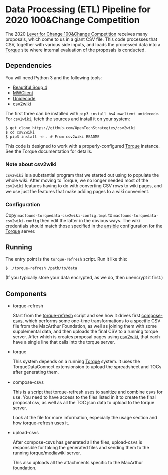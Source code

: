 # Data Processing (ETL) Pipeline for 2020 100&Change Competition

The 2020 [Lever for Change 100&Change
Competition](https://www.leverforchange.org/what-we-do/explore-competitions/100change/)
receives many proposals, which come to us in a giant CSV file.  This
code processes that CSV, together with various side inputs, and loads
the processed data into a
[Torque](https://github.com/opentechstrategies/torque/) site where
internal evaluation of the proposals is conducted.

## Dependencies

You will need Python 3 and the following tools:

* [Beautiful Soup 4](https://www.crummy.com/software/BeautifulSoup/)
* [MWClient](https://github.com/mwclient/mwclient)
* [Unidecode](https://pypi.python.org/pypi/Unidecode)
* [csv2wiki](https://github.com/OpenTechStrategies/csv2wiki/)

The first three can be installed with `pip3 install bs4 mwclient
unidecode`.  For `csv2wiki`, fetch the sources and install it on your
system:

```
$ get clone https://github.com/OpenTechStrategies/csv2wiki
$ cd csv2wiki
$ pip3 install -e . # From csv2wiki README
```

This code is designed to work with a properly-configured
[Torque](https://github.com/OpenTechStrategies/torque) instance.
See the Torque documentation for details.

### Note about csv2wiki

`csv2wiki` is a substantial program that we started out using to
populate the whole wiki.  After moving to Torque, we no longer needed
most of the `csv2wiki` features having to do with converting CSV rows
to wiki pages, and we use just the features that make adding pages to
a wiki convenient.

### Configuration

Copy `macfound-torquedata-csv2wiki-config.tmpl` to
`macfound-torquedata-csv2wiki-config` then edit the latter in the
obvious ways.  The wiki credentials should match those specified in
the [ansible](https://www.ansible.com/) configuration for
the [Torque](https://github.com/OpenTechStrategies/torque) server.

## Running

The entry point is the `torque-refresh` script.  Run it like this:

```
$ ./torque-refresh /path/to/data
```

(If you typically store your data encrypted, as we do, then unencrypt
it first.)

## Components

* torque-refresh

  Start from the [torque-refresh](torque-refresh) script and see how it
  drives first [compose-csvs](compose-csvs), which performs some one-time
  transformations to a specific CSV file from the MacArthur Foundation,
  as well as joining them with some supplemental data, and then uploads
  the final CSV to a running torque server.  After which is creates
  proposal pages using
  [csv2wiki](https://github.com/OpenTechStrategies/csv2wiki), that
  each have a single line that calls into the torque server.

* torque

  This system depends on a running
  [Torque](https://github.com/OpenTechStrategies/torque) system.
  It uses the TorqueDataConnect extensionsion to upload the
  spreadsheet and TOCs after generating them.

* compose-csvs

  This is a script that torque-refresh uses to sanitize and combine csvs
  for use.  You need to have access to the files listed in it to create
  the final proposal csv, as well as all the TOC json data to upload
  to the torque server.

  Look at the file for more information, especially the usage section
  and how torque-refresh uses it.

* upload-csvs

  After compose-csvs has generated all the files, upload-csvs is
  responsible for taking the generated files and sending them to
  the running torque/mediawiki server.

  This also uploads all the attachments specific to the MacArthur
  foundation.
